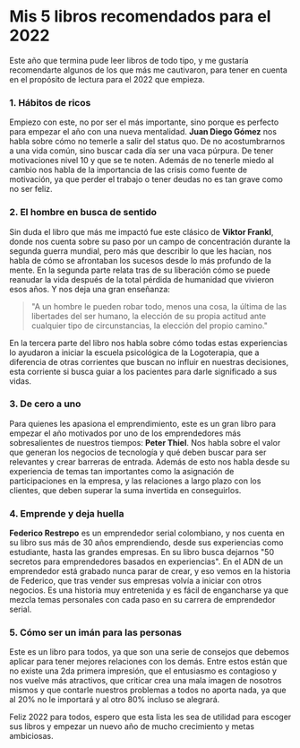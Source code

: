 <meta name="date" content="2021-12-31" />
<meta name="image" content="https://github.com/cjortegon/camiloortegon-public/raw/master/seo/reading.jpg" />
<meta name="language" content="es" />
<meta name="tags" content="books" />

# Mis 5 libros recomendados para el 2022

Este año que termina pude leer libros de todo tipo, y me gustaría recomendarte algunos de los que más me cautivaron, para tener en cuenta en el propósito de lectura para el 2022 que empieza.

### 1. Hábitos de ricos

Empiezo con este, no por ser el más importante, sino porque es perfecto para empezar el año con una nueva mentalidad. **Juan Diego Gómez** nos habla sobre cómo no temerle a salir del status quo. De no acostumbrarnos a una vida común, sino buscar cada día ser una vaca púrpura. De tener motivaciones nivel 10 y que se te noten. Además de no tenerle miedo al cambio nos habla de la importancia de las crisis como fuente de motivación, ya que perder el trabajo o tener deudas no es tan grave como no ser feliz.

### 2. El hombre en busca de sentido

Sin duda el libro que más me impactó fue este clásico de **Viktor Frankl**, donde nos cuenta sobre su paso por un campo de concentración durante la segunda guerra mundial, pero más que describir lo que les hacían, nos habla de cómo se afrontaban los sucesos desde lo más profundo de la mente. En la segunda parte relata tras de su liberación cómo se puede reanudar la vida después de la total pérdida de humanidad que vivieron esos años. Y nos deja una gran enseñanza:

>   "A un hombre le pueden robar todo, menos una cosa, la última de las libertades del ser humano, la elección de su propia actitud ante cualquier tipo de circunstancias, la elección del propio camino."

En la tercera parte del libro nos habla sobre cómo todas estas experiencias lo ayudaron a iniciar la escuela psicológica de la Logoterapia, que a diferencia de otras corrientes que buscan no influir en nuestras decisiones, esta corriente si busca guiar a los pacientes para darle significado a sus vidas.

### 3. De cero a uno

Para quienes les apasiona el emprendimiento, este es un gran libro para empezar el año motivados por uno de los emprendedores más sobresalientes de nuestros tiempos: **Peter Thiel**. Nos habla sobre el valor que generan los negocios de tecnología y qué deben buscar para ser relevantes y crear barreras de entrada. Además de esto nos habla desde su experiencia de temas tan importantes como la asignación de participaciones en la empresa, y las relaciones a largo plazo con los clientes, que deben superar la suma invertida en conseguirlos.

### 4. Emprende y deja huella

**Federico Restrepo** es un emprendedor serial colombiano, y nos cuenta en su libro sus más de 30 años emprendiendo, desde sus experiencias como estudiante, hasta las grandes empresas. En su libro busca dejarnos "50 secretos para emprendedores basados en experiencias". En el ADN de un emprendedor está grabado nunca parar de crear, y eso vemos en la historia de Federico, que tras vender sus empresas volvía a iniciar con otros negocios. Es una historia muy entretenida y es fácil de engancharse ya que mezcla temas personales con cada paso en su carrera de emprendedor serial.

### 5. Cómo ser un imán para las personas

Este es un libro para todos, ya que son una serie de consejos que debemos aplicar para tener mejores relaciones con los demás. Entre estos están que no existe una 2da primera impresión, que el entusiasmo es contagioso y nos vuelve más atractivos, que criticar crea una mala imagen de nosotros mismos y que contarle nuestros problemas a todos no aporta nada, ya que al 20% no le importará y al otro 80% incluso se alegrará.

Feliz 2022 para todos, espero que esta lista les sea de utilidad para escoger sus libros y empezar un nuevo año de mucho crecimiento y metas ambiciosas.
